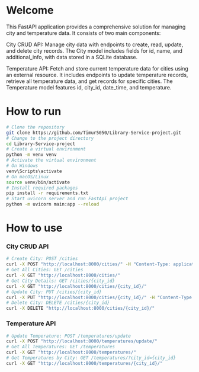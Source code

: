 # Welcome
This FastAPI application provides a comprehensive solution for managing city and temperature data. It consists of two main components:

City CRUD API: Manage city data with endpoints to create, read, update, and delete city records. The City model includes fields for id, name, and additional_info, with data stored in a SQLite database.

Temperature API: Fetch and store current temperature data for cities using an external resource. It includes endpoints to update temperature records, retrieve all temperature data, and get records for specific cities. The Temperature model features id, city_id, date_time, and temperature.

# How to run

```sh
# Clone the repository
git clone https://github.com/Timur5050/Library-Service-project.git
# Change to the project directory
cd Library-Service-project
# Create a virtual environment
python -m venv venv
# Activate the virtual environment
# On Windows
venv\Scripts\activate
# On macOS/Linux
source venv/bin/activate
# Install required packages
pip install -r requirements.txt
# Start uvicorn server and run FastApi project
python -m uvicorn main:app --reload
```

# How to use
### City CRUD API
```sh
# Create City: POST /cities
curl -X POST "http://localhost:8000/cities/" -H "Content-Type: application/json" -d '{"name": "CityName", "additional_info": "Info"}'
# Get All Cities: GET /cities
curl -X GET "http://localhost:8000/cities/"
# Get City Details: GET /cities/{city_id}
curl -X GET "http://localhost:8000/cities/{city_id}/"
# Update City: PUT /cities/{city_id}
curl -X PUT "http://localhost:8000/cities/{city_id}/" -H "Content-Type: application/json" -d '{"name": "UpdatedCity", "additional_info": "Updated Info"}'
# Delete City: DELETE /cities/{city_id}
curl -X DELETE "http://localhost:8000/cities/{city_id}/"
```
### Temperature API
```sh
# Update Temperature: POST /temperatures/update
curl -X POST "http://localhost:8000/temperatures/update/"
# Get All Temperatures: GET /temperatures
curl -X GET "http://localhost:8000/temperatures/"
# Get Temperatures by City: GET /temperatures/?city_id={city_id}
curl -X GET "http://localhost:8000/temperatures/{city_id}/"
```
